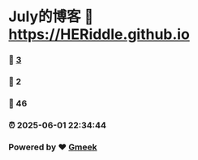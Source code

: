 # July的博客 :link: https://HERiddle.github.io 
### :page_facing_up: [3](https://HERiddle.github.io/tag.html) 
### :speech_balloon: 2 
### :hibiscus: 46 
### :alarm_clock: 2025-06-01 22:34:44 
### Powered by :heart: [Gmeek](https://github.com/Meekdai/Gmeek)
